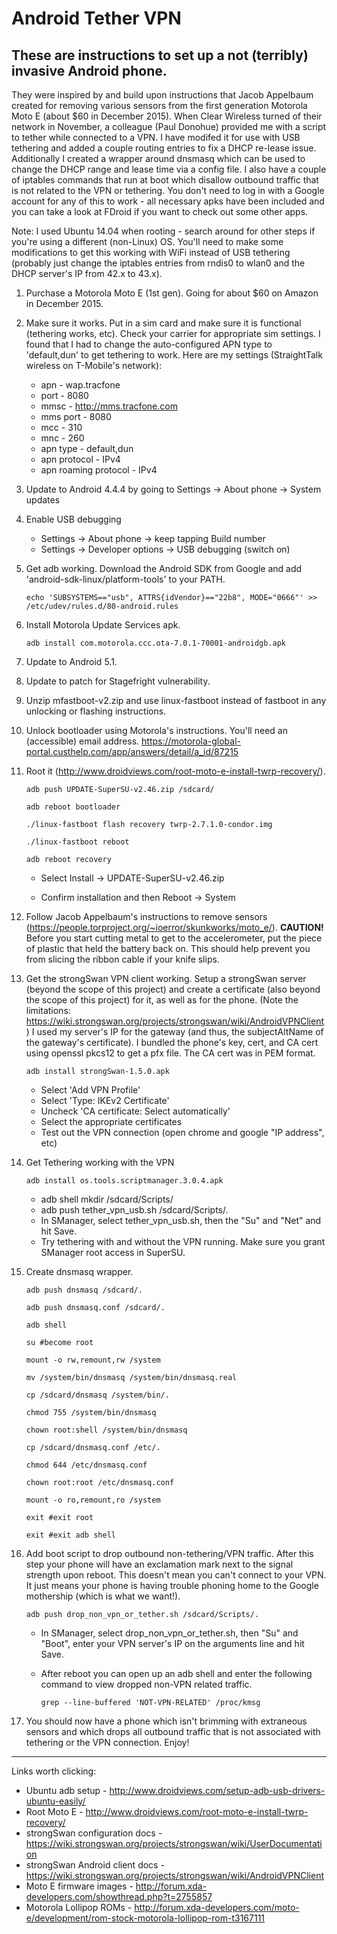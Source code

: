 # Android Tether VPN

## These are instructions to set up a not (terribly) invasive Android phone. 

They were inspired by and build upon instructions that Jacob Appelbaum created for removing various sensors from the first generation Motorola Moto E (about $60 in December 2015). When Clear Wireless turned of their network in November, a colleague (Paul Donohue) provided me with a script to tether while connected to a VPN. I have modifed it for use with USB tethering and added a couple routing entries to fix a DHCP re-lease issue. Additionally I created a wrapper around dnsmasq which can be used to change the DHCP range and lease time via a config file. I also have a couple of iptables commands that run at boot which disallow outbound traffic that is not related to the VPN or tethering. You don't need to log in with a Google account for any of this to work - all necessary apks have been included and you can take a look at FDroid if you want to check out some other apps.

Note: I used Ubuntu 14.04 when rooting - search around for other steps if you're using a different (non-Linux) OS. You'll need to make some modifications to get this working with WiFi instead of USB tethering (probably just change the iptables entries from rndis0 to wlan0 and the DHCP server's IP from 42.x to 43.x).

1. Purchase a Motorola Moto E (1st gen). Going for about $60 on Amazon in December 2015.

2. Make sure it works. Put in a sim card and make sure it is functional (tethering works, etc).
	Check your carrier for appropriate sim settings. I found that I had to change the auto-configured APN type to 'default,dun' to get tethering to work.
	Here are my settings (StraightTalk wireless on T-Mobile's network):
	- apn - wap.tracfone
	- port - 8080
	- mmsc - http://mms.tracfone.com
	- mms port - 8080
	- mcc - 310
	- mnc - 260
	- apn type - default,dun
	- apn protocol - IPv4
	- apn roaming protocol - IPv4

3. Update to Android 4.4.4 by going to Settings -> About phone -> System updates

4. Enable USB debugging

	- Settings -> About phone -> keep tapping Build number
	- Settings -> Developer options -> USB debugging (switch on)

5. Get adb working. Download the Android SDK from Google and add 'android-sdk-linux/platform-tools' to your PATH.

	```echo 'SUBSYSTEMS=="usb", ATTRS{idVendor}=="22b8", MODE="0666"' >> /etc/udev/rules.d/80-android.rules```
	

6. Install Motorola Update Services apk.

	```adb install com.motorola.ccc.ota-7.0.1-70001-androidgb.apk```

7. Update to Android 5.1.

8. Update to patch for Stagefright vulnerability.

9. Unzip mfastboot-v2.zip and use linux-fastboot instead of fastboot in any unlocking or flashing instructions.

10. Unlock bootloader using Motorola's instructions. You'll need an (accessible) email address. https://motorola-global-portal.custhelp.com/app/answers/detail/a_id/87215

11. Root it (http://www.droidviews.com/root-moto-e-install-twrp-recovery/).

	```adb push UPDATE-SuperSU-v2.46.zip /sdcard/```

	```adb reboot bootloader```

	```./linux-fastboot flash recovery twrp-2.7.1.0-condor.img```

	```./linux-fastboot reboot```

	```adb reboot recovery```

	- Select Install -> UPDATE-SuperSU-v2.46.zip

	- Confirm installation and then Reboot -> System

12. Follow Jacob Appelbaum's instructions to remove sensors (https://people.torproject.org/~ioerror/skunkworks/moto_e/).	**CAUTION!** Before you start cutting metal to get to the accelerometer, put the piece of plastic that held the battery back on. This should help prevent you from slicing the ribbon cable if your knife slips.

13. Get the strongSwan VPN client working. Setup a strongSwan server (beyond the scope of this project) and create a certificate (also beyond the scope of this project) for it, as well as for the phone. (Note the limitations: https://wiki.strongswan.org/projects/strongswan/wiki/AndroidVPNClient)
	I used my server's IP for the gateway (and thus, the subjectAltName of the gateway's certificate). I bundled the phone's key, cert, and CA cert using openssl pkcs12 to get a pfx file. The CA cert was in PEM format.
	
	```adb install strongSwan-1.5.0.apk```
	- Select 'Add VPN Profile'
	- Select 'Type: IKEv2 Certificate'
	- Uncheck 'CA certificate: Select automatically'
	- Select the appropriate certificates
	- Test out the VPN connection (open chrome and google "IP address", etc)

14. Get Tethering working with the VPN
	
	```adb install os.tools.scriptmanager.3.0.4.apk```
	- adb shell mkdir /sdcard/Scripts/
	- adb push tether_vpn_usb.sh /sdcard/Scripts/.
	- In SManager, select tether_vpn_usb.sh, then the "Su" and "Net" and hit Save.
	- Try tethering with and without the VPN running. Make sure you grant SManager root access in SuperSU.

15. Create dnsmasq wrapper.

	`adb push dnsmasq /sdcard/.`
	
	`adb push dnsmasq.conf /sdcard/.`
	
	`adb shell`
	
	`su #become root`
	
	`mount -o rw,remount,rw /system`
	
	`mv /system/bin/dnsmasq /system/bin/dnsmasq.real`
	
	`cp /sdcard/dnsmasq /system/bin/.`
	
	`chmod 755 /system/bin/dnsmasq`
	
	`chown root:shell /system/bin/dnsmasq`
	
	`cp /sdcard/dnsmasq.conf /etc/.`
	
	`chmod 644 /etc/dnsmasq.conf`
	
	`chown root:root /etc/dnsmasq.conf`
	
	`mount -o ro,remount,ro /system`
	
	`exit #exit root`
	
	`exit #exit adb shell`
	
16. Add boot script to drop outbound non-tethering/VPN traffic. After this step your phone will have an exclamation mark next to the signal strength upon reboot. This doesn't mean you can't connect to your VPN. It just means your phone is having trouble phoning home to the Google mothership (which is what we want!).
	
	```adb push drop_non_vpn_or_tether.sh /sdcard/Scripts/.```
	- In SManager, select drop_non_vpn_or_tether.sh, then "Su" and "Boot", enter your VPN server's IP on the arguments line and hit Save.
	- After reboot you can open up an adb shell and enter the following command to view dropped non-VPN related traffic.
	
		```grep --line-buffered 'NOT-VPN-RELATED' /proc/kmsg```
	
17. You should now have a phone which isn't brimming with extraneous sensors and which drops all outbound traffic that is not associated with tethering or the VPN connection. Enjoy!

---

Links worth clicking:
- Ubuntu adb setup - http://www.droidviews.com/setup-adb-usb-drivers-ubuntu-easily/
- Root Moto E - http://www.droidviews.com/root-moto-e-install-twrp-recovery/
- strongSwan configuration docs - https://wiki.strongswan.org/projects/strongswan/wiki/UserDocumentation
- strongSwan Android client docs - https://wiki.strongswan.org/projects/strongswan/wiki/AndroidVPNClient
- Moto E firmware images - http://forum.xda-developers.com/showthread.php?t=2755857
- Motorola Lollipop ROMs - http://forum.xda-developers.com/moto-e/development/rom-stock-motorola-lollipop-rom-t3167111
